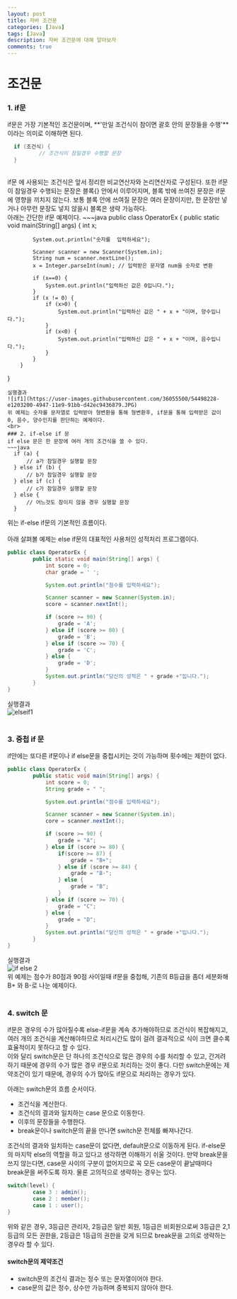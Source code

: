 ```yaml
---
layout: post
title: 자바 조건문
categories: [Java]
tags: [Java]
description: 자바 조건문에 대해 알아보자
comments: true
---
```


# **조건문**  
### 1. if문  
if문은 가장 기본적인 조건문이며, **'만일 조건식이 참이면 괄호 안의 문장들을 수행'**이라는 의미로 이해하면 된다.
~~~java
  if (조건식) {
          // 조건식이 참일경우 수행할 문장
  }
~~~  
<br>
if문 에 사용되는 조건식은 앞서 정리한 비교연산자와 논리연산자로 구성된다. 또한 if문이 참일경우 수행되는 문장은 블록{} 안에서 이루어지며, 블록 밖에 쓰여진 문장은 if문에 영향을 끼치지 않는다. 보통 블록 안에 쓰여질 문장은 여러 문장이지만, 한 문장만 넣거나 아무런 문장도 넣지 않을시 블록은 생략 가능하다.  
<br>
아래는 간단한 if문 예제이다.  
~~~java
public class OperatorEx {
	public static void main(String[] args) {
    int x;

            System.out.println("숫자를  입력하세요");

            Scanner scanner = new Scanner(System.in);
            String num = scanner.nextLine();
            x = Integer.parseInt(num); // 입력받은 문자열 num을 숫자로 변환

            if (x==0) {
                System.out.println("입력하신 값은 0입니다.");
            }
            if (x != 0) {
                if (x>0) {
                    System.out.println("입력하신 값은 " + x + "이며, 양수입니다.");
                }
                if (x<0) {
                    System.out.println("입력하신 값은 " + x + "이며, 음수입니다.");
                }
            }
        }
}
~~~  
실행결과  
![if1](https://user-images.githubusercontent.com/36055500/54498228-e1203200-4947-11e9-91bb-d42ec9436879.JPG)  
위 예제는 숫자를 문자열로 입력받아 형변환을 통해 형변환후, if문을 통해 입력받은 값이 0, 음수, 양수인지를 판단하는 예제이다.  
<br>  
### 2. if-else if 문  
if else 문은 한 문장에 여러 개의 조건식을 쓸 수 있다.  
~~~java
  if (a) {
      // a가 참일경우 실행할 문장
  } else if (b) {
      // b가 참일경우 실행할 문장
  } else if (c) {
      // c가 참일경우 실행할 문장
  } else {
      // 어느것도 참이지 않을 경우 실행할 문장
  }
~~~  
위는 if-else if문의 기본적인 흐름이다.  
<br>
아래 살펴볼 예제는 else if문의 대표적인 사용처인 성적처리 프로그램이다.  
~~~java
public class OperatorEx {
        public static void main(String[] args) {
            int score = 0;
            char grade = ' ';

            System.out.println("점수를 입력하세요");

            Scanner scanner = new Scanner(System.in);
            score = scanner.nextInt();

            if (score >= 90) {
                grade = 'A';
            } else if (score >= 80) {
                grade = 'B';
            } else if (score >= 70) {
                grade = 'C';
            } else {
                grade = 'D';
            }
            System.out.println("당신의 성적은 " + grade +"입니다.");
        }
}
~~~  
실행결과  
![elseif1](https://user-images.githubusercontent.com/36055500/54498605-dfa53880-494c-11e9-99aa-b03af24328eb.JPG)    
<br>
### 3. 중첩 if 문  
if안에는 또다른 if문이나 if else문을 중첩시키는 것이 가능하며 횟수에는 제한이 없다.  
~~~java
public class OperatorEx {
        public static void main(String[] args) {
            int score = 0;
            String grade = " ";

            System.out.println("점수를 입력하세요");

            Scanner scanner = new Scanner(System.in);
            core = scanner.nextInt();

            if (score >= 90) {
                grade = "A";
            } else if (score >= 80) {
                if(score >= 87) {
                    grade = "B+";
                } else if (score >= 84) {
                    grade = "B-";
                } else {
                    grade = "B";
                }
            } else if (score >= 70) {
                grade = "C";
            } else {
                grade = "D";
            }
            System.out.println("당신의 성적은 " + grade +"입니다.");
        }
}
~~~  
실행결과  
![if else 2](https://user-images.githubusercontent.com/36055500/54498714-de284000-494d-11e9-938d-655c395099c6.JPG)  
위 예제는 점수가 80점과 90점 사이일때 if문을 중첩해, 기존의 B등급을 좀더 세분화해 B+ 와 B-로 나눈 예제이다.  
<br>
### 4. switch 문  
if문은 경우의 수가 많아질수록 else-if문을 계속 추가해야하므로 조건식이 복잡해지고, 여러 개의 조건식을 계산해야하므로 처리시간도 많이 걸려 결과적으로 식이 크면 클수록 효율적이지 못하다고 할 수 있다.  
이와 달리 switch문은 단 하나의 조건식으로 많은 경우의 수를 처리할 수 있고, 간겨려하기 때문에 경우의 수가 많은 경우 if문으로 처리하는 것이 좋다. 다만 switch문에는 제약조건이 있기 때문에, 경우의 수가 많아도 if문으로 처리하는 경우가 있다.

아래는 switch문의 흐름 순서이다.  
  * 조건식을 계산한다.  
  * 조건식의 결과와 일치하는 case 문으로 이동한다.  
  * 이후의 문장들을 수행한다.  
  * break문이나 switch문의 끝을 만나면 switch문 전체를 빠져나간다.
  
조건식의 결과와 일치하는 case문이 없다면, default문으로 이동하게 된다. if-else문의 마지막 else의 역할을 하고 있다고 생각하면 이해하기 쉬울 것이다. 만약 break문을 쓰지 않는다면, case문 사이의 구분이 없어지므로 꼭 모든 case문이 끝날때마다 break문을 써주도록 하자. 물론 고의적으로 생략하는 경우는 있다.  
~~~java
switch(level) {
        case 3 : admin();
        case 2 : member();
        case 1 : user();
}
~~~
위와 같은 경우, 3등급은 관리자, 2등급은 일반 회원, 1등급은 비회원으로써 3등급은 2,1등급의 모든 권한을, 2등급은 1등급의 권한을 갖게 되므로 break문을 고의로 생략하는 경우라 할 수 있다.  

#### **switch문의 제약조건**  
  * switch문의 조건식 결과는 정수 또는 문자열이어야 한다.  
  * case문의 값은 정수, 상수만 가능하며 중복되지 않아야 한다.  




  
